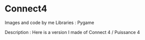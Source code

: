 # Connect4

Images and code by me
Libraries : Pygame

Description : Here is a version I made of Connect 4 / Puissance 4

